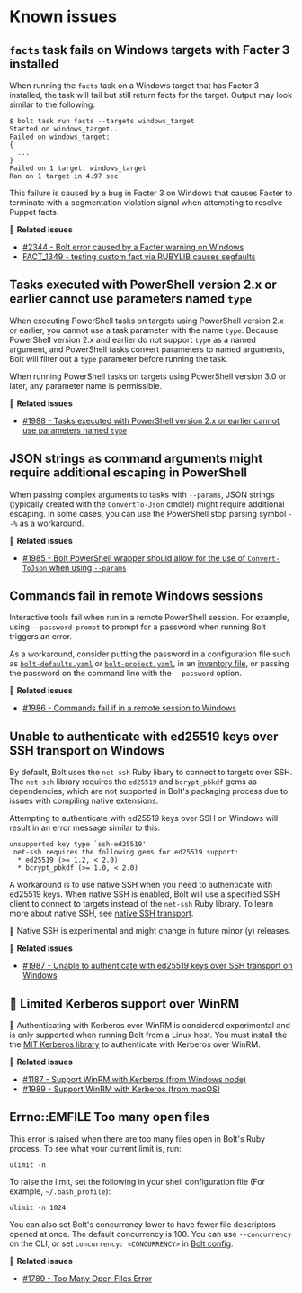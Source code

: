# Known issues

## `facts` task fails on Windows targets with Facter 3 installed

When running the `facts` task on a Windows target that has Facter 3 installed,
the task will fail but still return facts for the target. Output may look
similar to the following:

```shell
$ bolt task run facts --targets windows_target
Started on windows_target...
Failed on windows_target:
{
  ...
}
Failed on 1 target: windows_target
Ran on 1 target in 4.97 sec
```

This failure is caused by a bug in Facter 3 on Windows that causes Facter to
terminate with a segmentation violation signal when attempting to resolve Puppet
facts.

📖 **Related issues**

- [#2344 - Bolt error caused by a Facter warning on
  Windows](https://github.com/puppetlabs/bolt/issues/2344)
- [FACT_1349 - testing custom fact via RUBYLIB causes
  segfaults](https://tickets.puppetlabs.com/browse/FACT-1349)

## Tasks executed with PowerShell version 2.x or earlier cannot use parameters named `type`

When executing PowerShell tasks on targets using PowerShell version 2.x or
earlier, you cannot use a task parameter with the name `type`. Because
PowerShell version 2.x and earlier do not support `type` as a named argument,
and PowerShell tasks convert parameters to named arguments, Bolt will filter out
a `type` parameter before running the task.

When running PowerShell tasks on targets using PowerShell version 3.0 or later,
any parameter name is permissible.

📖 **Related issues**

- [#1988 - Tasks executed with PowerShell version 2.x or earlier cannot use
  parameters named `type`](https://github.com/puppetlabs/bolt/issues/1988)

## JSON strings as command arguments might require additional escaping in PowerShell

When passing complex arguments to tasks with `--params`, JSON strings (typically
created with the `ConvertTo-Json` cmdlet) might require additional escaping. In
some cases, you can use the PowerShell stop parsing symbol `--%` as a
workaround.

📖 **Related issues**

- [#1985 - Bolt PowerShell wrapper should allow for the use of `Convert-ToJson`
  when using `--params`](https://github.com/puppetlabs/bolt/issues/1985)

## Commands fail in remote Windows sessions

Interactive tools fail when run in a remote PowerShell session. For example,
using `--password-prompt` to prompt for a password when running Bolt triggers an
error.

As a workaround, consider putting the password in a configuration file
such as [`bolt-defaults.yaml`](bolt_defaults_reference.md) or
[`bolt-project.yaml`](bolt_project_reference.md), in an
[inventory file](bolt_inventory_reference.md), or passing the password on the
command line with the `--password` option.

📖 **Related issues**

- [#1986 - Commands fail if in a remote session to
  Windows](https://github.com/puppetlabs/bolt/issues/1986)

## Unable to authenticate with ed25519 keys over SSH transport on Windows

By default, Bolt uses the `net-ssh` Ruby libary to connect to targets over SSH.
The `net-ssh` library requires the `ed25519` and `bcrypt_pbkdf` gems as
dependencies, which are not supported in Bolt's packaging process due to issues
with compiling native extensions.

Attempting to authenticate with ed25519 keys over SSH on Windows will result
in an error message similar to this:

```
unsupported key type `ssh-ed25519'
 net-ssh requires the following gems for ed25519 support:
  * ed25519 (>= 1.2, < 2.0)
  * bcrypt_pbkdf (>= 1.0, < 2.0)
```

A workaround is to use native SSH when you need to authenticate with ed25519
keys. When native SSH is enabled, Bolt will use a specified SSH client to
connect to targets instead of the `net-ssh` Ruby library. To learn more about
native SSH, see [native SSH
transport](experimental_features.md#native-ssh-transport). 

🧪 Native SSH is
experimental and might change in future minor (y) releases.

📖 **Related issues**

- [#1987 - Unable to authenticate with ed25519 keys over SSH transport
  on Windows](https://github.com/puppetlabs/bolt/issues/1987)

## 🧪 Limited Kerberos support over WinRM

🧪 Authenticating with Kerberos over WinRM is considered experimental and is
only supported when running Bolt from a Linux host. You must install the
the [MIT Kerberos
library](https://web.mit.edu/Kerberos/www/krb5-latest/doc/admin/install_clients.html)
to authenticate with Kerberos over WinRM.

📖 **Related issues**

- [#1187 - Support WinRM with Kerberos (from Windows
  node)](https://github.com/puppetlabs/bolt/issues/1187)
- [#1989 - Support WinRM with Kerberos (from
  macOS)](https://github.com/puppetlabs/bolt/issues/1989)

## Errno::EMFILE Too many open files

This error is raised when there are too many files open in Bolt's Ruby process.
To see what your current limit is, run:

```
ulimit -n
```

To raise the limit, set the following in your shell configuration file (For
example, `~/.bash_profile`):

```
ulimit -n 1024
```

You can also set Bolt's concurrency lower to have fewer file descriptors opened
at once. The default concurrency is 100. You can use `--concurrency` on the CLI,
or set `concurrency: <CONCURRENCY>` in [Bolt config](configuring_bolt.md).

📖 **Related issues**

- [#1789 - Too Many Open Files 
  Error](https://github.com/puppetlabs/bolt/issues/1789)
